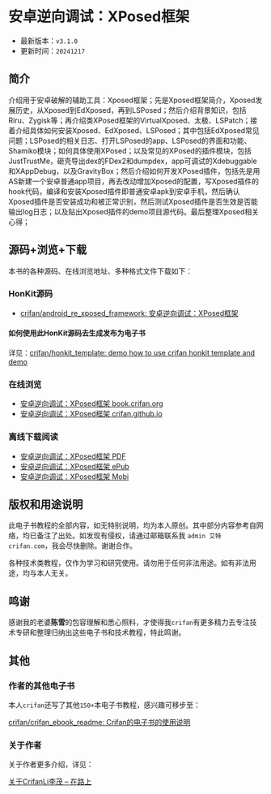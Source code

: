 # 安卓逆向调试：XPosed框架

* 最新版本：`v3.1.0`
* 更新时间：`20241217`

## 简介

介绍用于安卓破解的辅助工具：Xposed框架；先是Xposed框架简介，Xposed发展历史，从Xposed到EdXposed，再到LSPosed；然后介绍背景知识，包括Riru、Zygisk等；再介绍类XPosed框架的VirtualXposed、太极、LSPatch；接着介绍具体如何安装Xposed、EdXposed、LSPosed；其中包括EdXposed常见问题；LSPosed的相关日志、打开LSPosed的app、LSPosed的界面和功能、Shamiko模块；如何具体使用XPosed；以及常见的XPosed的插件模块，包括JustTrustMe，砸壳导出dex的FDex2和dumpdex，app可调试的Xdebuggable和XAppDebug，以及GravityBox；然后介绍如何开发XPosed插件，包括先是用AS新建一个安卓普通app项目，再去改动增加Xposed的配置，写Xposed插件的hook代码，编译和安装Xposed插件即普通安卓apk到安卓手机，然后确认Xposed插件是否安装成功和被正常识别，然后测试Xposed插件是否生效是否能输出log日志；以及贴出Xposed插件的demo项目源代码。最后整理Xposed相关心得；

## 源码+浏览+下载

本书的各种源码、在线浏览地址、多种格式文件下载如下：

### HonKit源码

* [crifan/android_re_xposed_framework: 安卓逆向调试：XPosed框架](https://github.com/crifan/android_re_xposed_framework)

#### 如何使用此HonKit源码去生成发布为电子书

详见：[crifan/honkit_template: demo how to use crifan honkit template and demo](https://github.com/crifan/honkit_template)

### 在线浏览

* [安卓逆向调试：XPosed框架 book.crifan.org](https://book.crifan.org/books/android_re_xposed_framework/website/)
* [安卓逆向调试：XPosed框架 crifan.github.io](https://crifan.github.io/android_re_xposed_framework/website/)

### 离线下载阅读

* [安卓逆向调试：XPosed框架 PDF](https://book.crifan.org/books/android_re_xposed_framework/pdf/android_re_xposed_framework.pdf)
* [安卓逆向调试：XPosed框架 ePub](https://book.crifan.org/books/android_re_xposed_framework/epub/android_re_xposed_framework.epub)
* [安卓逆向调试：XPosed框架 Mobi](https://book.crifan.org/books/android_re_xposed_framework/mobi/android_re_xposed_framework.mobi)

## 版权和用途说明

此电子书教程的全部内容，如无特别说明，均为本人原创。其中部分内容参考自网络，均已备注了出处。如发现有侵权，请通过邮箱联系我 `admin 艾特 crifan.com`，我会尽快删除。谢谢合作。

各种技术类教程，仅作为学习和研究使用。请勿用于任何非法用途。如有非法用途，均与本人无关。

## 鸣谢

感谢我的老婆**陈雪**的包容理解和悉心照料，才使得我`crifan`有更多精力去专注技术专研和整理归纳出这些电子书和技术教程，特此鸣谢。

## 其他

### 作者的其他电子书

本人`crifan`还写了其他`150+`本电子书教程，感兴趣可移步至：

[crifan/crifan_ebook_readme: Crifan的电子书的使用说明](https://github.com/crifan/crifan_ebook_readme)

### 关于作者

关于作者更多介绍，详见：

[关于CrifanLi李茂 – 在路上](https://www.crifan.org/about/)
